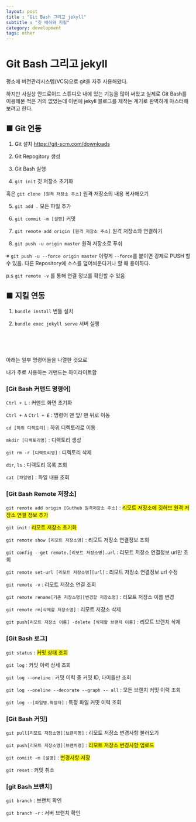 ```yaml
---
layout: post
title : "Git Bash 그리고 jekyll"
subtitle : "깃 배쉬와 지킬"
category: development
tags: other
---
```


# Git Bash 그리고 jekyll

평소에 버전관리시스템(VCS)으로 git을 자주 사용해왔다.  

하지만 사실상 안드로이드 스튜디오 내에 있는 기능을 많이 써왔고 실제로 Git Bash를 이용해본 적은 거의 없었는데 이번에 jekyll 블로그를 제작는 계기로 완벽하게 마스터해보려고 한다.



## ■ Git 연동

1) Git 설치 https://git-scm.com/downloads

2) Git Repogitory 생성

3)  Git Bash 실행

4)  `git init` 깃 저장소 초기화

혹은 `git clone [원격 저장소 주소]` 원격 저장소의 내용 복사해오기

5)  `git add .` 모든 파일 추가

6) `git commit -m [설명]` 커밋

7) `git remote add origin [원격 저장소 주소]` 원격 저장소와 연결하기

8) `git push -u origin master` 원격 저장소로 푸쉬

  ※ `git push -u --force origin master`  이렇게 `--force`를 붙이면 강제로 PUSH 할 수 있음. 다른 Repository에 소스를 덮어씌운다거나 할 때 용이하다.

p.s `git remote -v` 를 통해 연결 정보를 확인할 수 있음

## ■ 지킬 연동

1) `bundle install` 번들 설치

2) `bundle exec jekyll serve` 서버 실행 

<br>

<br>

<br>

아래는 일부 명령어들을 나열한 것으로

내가 주로 사용하는 커맨드는 하이라이트함

### [Git Bash 커맨드 명령어]

`Ctrl + L` : 커맨드 화면 초기화

`Ctrl + A` `Ctrl + E` : 명령어 맨 앞/ 맨 뒤로 이동

`cd [하위 디렉토리]` : 하위 디렉토리로 이동

`mkdir [디렉토리명]` : 디렉토리 생성

`git rm -r [디렉토리명]` : 디렉토리 삭제

`dir`, `ls` : 디렉토리 목록 조회

`cat [파일명]` : 파일 내용 조회

### [Git Bash Remote 저장소]

`git remote add origin [Guthub 원격저장소 주소]` : <span style="background:yellow">리모트 저장소에 깃허브 원격 저장소 연결 정보 추가</span>

`git init` : <span style="background:yellow">리모트 저장소 초기화</span>

`git remote show [리모트 저장소명]` : 리모트 저장소 연결정보 조회

`git config --get remote.[리모트 저장소명].url` : 리모트 저장소 연결정보 url만 조회

`git remote set-url [리모트 저장소명][url]` : 리모트 저장소 연결정보 url 수정

`git remote -v` : 리모트 저장소 연결 조회

`git remote rename[기존 저장소명][변경할 저장소명]` : 리모트 저장소 이름 변경

`git remote rm[삭제할 저장소명]` : 리모트 저장소 삭제

`git push[리모트 저장소 이름] -delete [삭제할 브랜치 이름]` : 리모트 브랜치 삭제

### [Git Bash 로그]

`git status` : <span style="background:yellow">커밋 상태 조회</span>

`git log` : 커밋 이력 상세 조회

`git log --oneline` : 커밋 이력 중 커밋 ID, 타이틀만 조회

`git log --oneline --decorate --graph -- all` : 모든 브랜치 커밋 이력 조회

`git log --[파일명.확장자]` : 특정 파일 커밋 이력 조회

### [Git Bash 커밋]

`git pull[리모트 저장소명][브랜치명]` :  리모트 저장소 변경사항 불러오기

`git push[리모트 저장소명][브랜치명]` : <span style="background:yellow">리모트 저장소 변경사항 업로드</span>

`git comiit -m [설명]` : <span style="background:yellow">변경사항 저장</span>

`git reset` : 커밋 취소

### [git Bash 브랜치]

`git branch` : 브랜치 확인

`git branch -r` : 서버 브랜치 확인